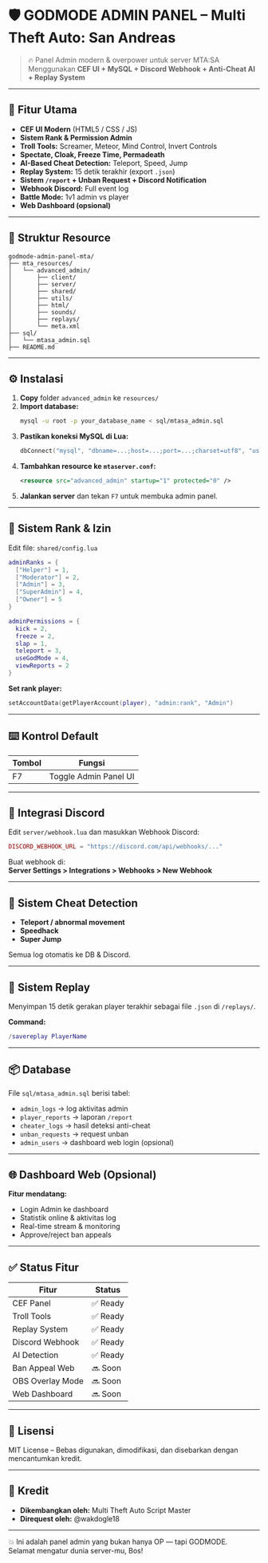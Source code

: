 # 🛡️ GODMODE ADMIN PANEL – Multi Theft Auto: San Andreas

> 🔥 Panel Admin modern & overpower untuk server MTA:SA  
> Menggunakan **CEF UI + MySQL + Discord Webhook + Anti-Cheat AI + Replay System**

---

## 🎯 Fitur Utama

- **CEF UI Modern** (HTML5 / CSS / JS)
- **Sistem Rank & Permission Admin**
- **Troll Tools:** Screamer, Meteor, Mind Control, Invert Controls
- **Spectate, Cloak, Freeze Time, Permadeath**
- **AI-Based Cheat Detection:** Teleport, Speed, Jump
- **Replay System:** 15 detik terakhir (export `.json`)
- **Sistem `/report` + Unban Request + Discord Notification**
- **Webhook Discord:** Full event log
- **Battle Mode:** 1v1 admin vs player
- **Web Dashboard (opsional)**

---

## 📁 Struktur Resource

```
godmode-admin-panel-mta/
├── mta_resources/
│   └── advanced_admin/
│       ├── client/
│       ├── server/
│       ├── shared/
│       ├── utils/
│       ├── html/
│       ├── sounds/
│       ├── replays/
│       └── meta.xml
├── sql/
│   └── mtasa_admin.sql
├── README.md
```

---

## ⚙️ Instalasi

1. **Copy** folder `advanced_admin` ke `resources/`
2. **Import database:**
   ```bash
   mysql -u root -p your_database_name < sql/mtasa_admin.sql
   ```
3. **Pastikan koneksi MySQL di Lua:**
   ```lua
   dbConnect("mysql", "dbname=...;host=...;port=...;charset=utf8", "username", "password", "share=1")
   ```
4. **Tambahkan resource ke `mtaserver.conf`:**
   ```xml
   <resource src="advanced_admin" startup="1" protected="0" />
   ```
5. **Jalankan server** dan tekan `F7` untuk membuka admin panel.

---

## 🧠 Sistem Rank & Izin

Edit file: `shared/config.lua`

```lua
adminRanks = {
  ["Helper"] = 1,
  ["Moderator"] = 2,
  ["Admin"] = 3,
  ["SuperAdmin"] = 4,
  ["Owner"] = 5
}

adminPermissions = {
  kick = 2,
  freeze = 2,
  slap = 1,
  teleport = 3,
  useGodMode = 4,
  viewReports = 2
}
```

**Set rank player:**
```lua
setAccountData(getPlayerAccount(player), "admin:rank", "Admin")
```

---

## ⌨️ Kontrol Default

| Tombol | Fungsi                |
|--------|-----------------------|
| F7     | Toggle Admin Panel UI |

---

## 📡 Integrasi Discord

Edit `server/webhook.lua` dan masukkan Webhook Discord:

```lua
DISCORD_WEBHOOK_URL = "https://discord.com/api/webhooks/..."
```

Buat webhook di:  
**Server Settings > Integrations > Webhooks > New Webhook**

---

## 🔐 Sistem Cheat Detection

- **Teleport / abnormal movement**
- **Speedhack**
- **Super Jump**

Semua log otomatis ke DB & Discord.

---

## 🎥 Sistem Replay

Menyimpan 15 detik gerakan player terakhir sebagai file `.json` di `/replays/`.

**Command:**
```lua
/savereplay PlayerName
```

---

## 📦 Database

File `sql/mtasa_admin.sql` berisi tabel:

- `admin_logs` → log aktivitas admin
- `player_reports` → laporan `/report`
- `cheater_logs` → hasil deteksi anti-cheat
- `unban_requests` → request unban
- `admin_users` → dashboard web login (opsional)

---

## 🌐 Dashboard Web (Opsional)

**Fitur mendatang:**
- Login Admin ke dashboard
- Statistik online & aktivitas log
- Real-time stream & monitoring
- Approve/reject ban appeals

---

## ✅ Status Fitur

| Fitur             | Status   |
|-------------------|----------|
| CEF Panel         | ✅ Ready |
| Troll Tools       | ✅ Ready |
| Replay System     | ✅ Ready |
| Discord Webhook   | ✅ Ready |
| AI Detection      | ✅ Ready |
| Ban Appeal Web    | 🔜 Soon  |
| OBS Overlay Mode  | 🔜 Soon  |
| Web Dashboard     | 🔜 Soon  |

---

## 🧾 Lisensi

MIT License – Bebas digunakan, dimodifikasi, dan disebarkan dengan mencantumkan kredit.

---

## 🤝 Kredit

- **Dikembangkan oleh:** Multi Theft Auto Script Master
- **Direquest oleh:** @wakdogle18

---

💥 Ini adalah panel admin yang bukan hanya OP — tapi GODMODE.  
Selamat mengatur dunia server-mu, Bos!